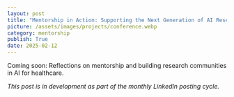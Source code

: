 ```yaml
---
layout: post
title: "Mentorship in Action: Supporting the Next Generation of AI Researchers"
picture: /assets/images/projects/conference.webp
category: mentorship
publish: True
date: 2025-02-12
---
```


Coming soon: Reflections on mentorship and building research communities in AI for healthcare.

*This post is in development as part of the monthly LinkedIn posting cycle.*
